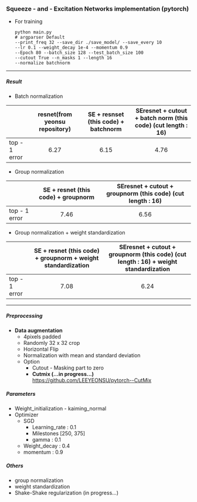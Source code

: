 ### Squeeze - and - Excitation Networks implementation (pytorch)

- For training

  ~~~
  python main.py 
  # argparser Default 
  --print_freq 32 --save_dir ./save_model/ --save_every 10
  --lr 0.1 --weight_decay 1e-4 --momentum 0.9 
  --Epoch 80 --batch_size 128 --test_batch_size 100 
  --cutout True --n_masks 1 --length 16 
  --normalize batchnorm
  ~~~

---

##### Result 

- Batch normalization

|               | resnet(from yeonsu repository) | SE + resnset (this code) + batchnorm | SEresnet + cutout + batch norm (this code) (cut length : 16) |
| ------------- | :----------------------------: | :----------------------: | :---------------------------------------------: |
| top - 1 error |              6.27              |           6.15           |                      4.76                       |

- Group normalization 

|               | SE + resnet (this code) + groupnorm | SEresnet + cutout + groupnorm (this code) (cut length : 16) |
| ------------- | :----------------------: | :---------------------------------------------: |
| top - 1 error | 7.46 | 6.56 |

- Group normalization + weight standardization

|               | SE + resnet (this code) + groupnorm + weight standardization | SEresnet + cutout + groupnorm (this code) (cut length : 16) + weight standardization |
| ------------- | :----------------------------------------------------------: | :----------------------------------------------------------: |
| top - 1 error |                             7.08                             |                             6.24                             |

---

##### Preprocessing

- **Data augmentation**
  - 4pixels padded
  - Randomly 32 x 32 crop
  - Horizontal Flip
  - Normalization with mean and standard deviation
  - Option
    - Cutout  - Masking part to zero
    - **Cutmix (...in progress...)** https://github.com/LEEYEONSU/pytorch--CutMix

##### Parameters

- Weight_initialization - kaiming_normal
- Optimizer
  - SGD
    - Learning_rate : 0.1
    - Milestones [250, 375]
    - gamma : 0.1
  - Weight_decay : 0.4
  - momentum : 0.9

##### Others

- group normalization 
- weight standardization
- Shake-Shake regularization (in progress...)
